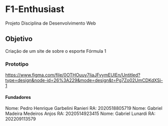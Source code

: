 # F1-Enthusiast
Projeto Disciplina de Desenvolvimento Web

## Objetivo
Criação de um site de sobre o esporte Fórmula 1 

### Prototipo

https://www.figma.com/file/0OTHOuuy7IjaJFvymEUlEn/Untitled?type=design&node-id=26%3A229&mode=design&t=Pg7Zo02UmCDKdXSi-1

#### Fundadores
Nome: Pedro Henrique Garbelini Ranieri RA: 2020518805719
Nome: Gabriel Madeira Medeiros Anjos   RA: 2020514923415
Nome: Gabriel Lunardi                  RA: 202209113579
